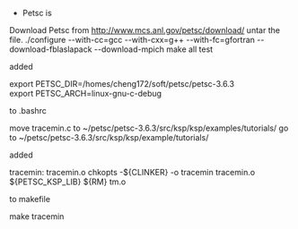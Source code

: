 * Petsc is 

Download Petsc from http://www.mcs.anl.gov/petsc/download/
untar the file.
  ./configure --with-cc=gcc --with-cxx=g++ --with-fc=gfortran --download-fblaslapack --download-mpich
  make all test

added 

export PETSC_DIR=/homes/cheng172/soft/petsc/petsc-3.6.3                     
export PETSC_ARCH=linux-gnu-c-debug

to .bashrc

move tracemin.c to ~/petsc/petsc-3.6.3/src/ksp/ksp/examples/tutorials/
go to ~/petsc/petsc-3.6.3/src/ksp/ksp/example/tutorials/

added 

  tracemin: tracemin.o chkopts
    -${CLINKER} -o tracemin tracemin.o  ${PETSC_KSP_LIB}
    ${RM} tm.o

to makefile

make tracemin
